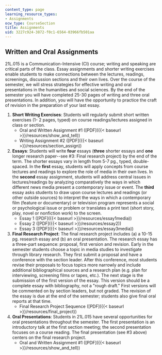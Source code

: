 ```yaml
---
content_type: page
learning_resource_types:
- Assignments
ocw_type: CourseSection
title: Assignments
uid: 3227c924-3872-f0c1-6564-03966fb501aa
---
```


Written and Oral Assignments
----------------------------

21L.015 is a Communication-Intensive (CI) course; writing and speaking are critical parts of the class. Essay assignments and shorter writing exercises enable students to make connections between the lectures, readings, screenings, discussion sections and their own lives. Over the course of the semester, we will stress strategies for effective writing and oral presentations in the humanities and social sciences. By the end of the semester you will have completed 25-30 pages of writing and three oral presentations. In addition, you will have the opportunity to practice the craft of revision in the preparation of your last essay.

1.  **Short Writing Exercises**: Students will regularly submit short written exercises (1- 2 pages, typed) on course readings/lectures assigned in class or section.
    *   Oral and Written Assignment #1 ([PDF]({{< baseurl >}}/resources/show_and_tell))
    *   Writing Assignment #2 ([PDF]({{< baseurl >}}/resources/section_assign))
2.  **Essays**: Students will write **four** essays (**three** shorter essays and **one** longer research paper--see #3: Final research project) by the end of the term. The shorter essays vary in length from 5-7 pg., typed, double-spaced. In the **first** essay, students will apply concepts from course lectures and readings to explore the role of media in their own lives. In the **second** essay assignment, students will address central issues in lectures/readings by analyzing comparatively the ways in which different news media present a contemporary issue or event. The **third** essay asks students to draw upon course lectures and readings (or other outside sources) to interpret the ways in which a contemporary film (feature or documentary) or television program represents a social or psychological issue or problem or translates a print text (short story, play, novel or nonfiction work) to the screen.
    *   Essay 1 ([PDF]({{< baseurl >}}/resources/essay1media))
    *   Essay 2 ([PDF]({{< baseurl >}}/resources/essay2))
    *   Essay 3 ([PDF]({{< baseurl >}}/resources/essay3media))
3.  **Final Research Project**: The final research project includes (a) a 10-15 pg. research essay and (b) an oral presentation. The research essay has a three-part sequence: proposal, first version and revision. Early in the semester students choose a topic in media studies to investigate through library research. They first submit a proposal and have a conference with the section leader. After this conference, most students revise their proposals to focus topics more narrowly and include additional bibliographical sources and a research plan (e.g. plan for interviewing, screening films or tapes, etc.). The next stage is the submission of the first version of the essay. This version should be a complete essay with bibliography, not a "rough draft." First versions will be commented on by section leaders, but not graded. The revision of the essay is due at the end of the semester; students also give final oral reports at that time.
    *   Final Research Project Sequence ([PDF]({{< baseurl >}}/resources/final_project))
4.  **Oral Presentations**: Students in 21L.015 have several opportunities for oral presentations throughout the semester. The first presentation is an introductory talk at the first section meeting; the second presentation focuses on a course reading. The final presentation (see #3 above) centers on the final research project.
    *   Oral and Written Assignment #1 ([PDF]({{< baseurl >}}/resources/show_and_tell))